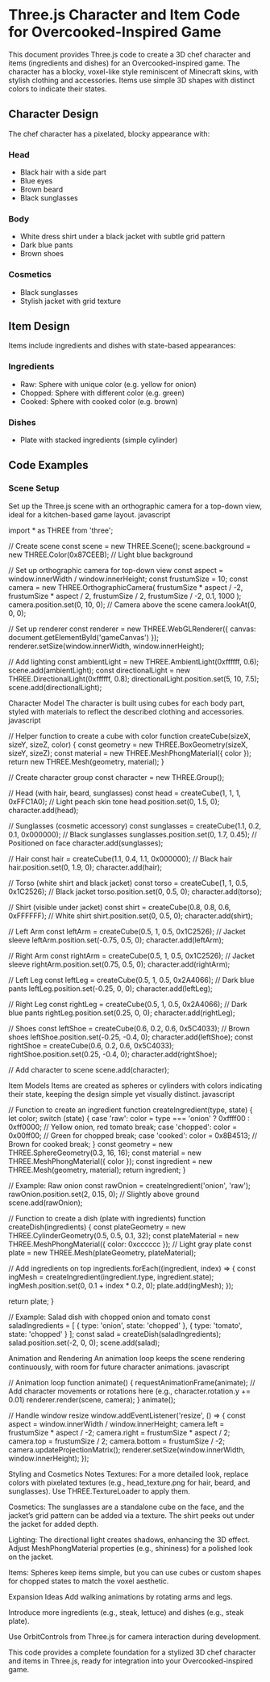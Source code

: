 # Three.js Character and Item Code for Overcooked-Inspired Game

This document provides Three.js code to create a 3D chef character and items (ingredients and dishes) for an Overcooked-inspired game. The character has a blocky, voxel-like style reminiscent of Minecraft skins, with stylish clothing and accessories. Items use simple 3D shapes with distinct colors to indicate their states.

## Character Design

The chef character has a pixelated, blocky appearance with:

### Head
- Black hair with a side part
- Blue eyes 
- Brown beard
- Black sunglasses

### Body
- White dress shirt under a black jacket with subtle grid pattern
- Dark blue pants
- Brown shoes

### Cosmetics
- Black sunglasses
- Stylish jacket with grid texture

## Item Design

Items include ingredients and dishes with state-based appearances:

### Ingredients
- Raw: Sphere with unique color (e.g. yellow for onion)
- Chopped: Sphere with different color (e.g. green)
- Cooked: Sphere with cooked color (e.g. brown)

### Dishes
- Plate with stacked ingredients (simple cylinder)

## Code Examples

### Scene Setup
Set up the Three.js scene with an orthographic camera for a top-down view, ideal for a kitchen-based game layout.
javascript

import * as THREE from 'three';

// Create scene
const scene = new THREE.Scene();
scene.background = new THREE.Color(0x87CEEB); // Light blue background

// Set up orthographic camera for top-down view
const aspect = window.innerWidth / window.innerHeight;
const frustumSize = 10;
const camera = new THREE.OrthographicCamera(
  frustumSize * aspect / -2,
  frustumSize * aspect / 2,
  frustumSize / 2,
  frustumSize / -2,
  0.1,
  1000
);
camera.position.set(0, 10, 0); // Camera above the scene
camera.lookAt(0, 0, 0);

// Set up renderer
const renderer = new THREE.WebGLRenderer({ canvas: document.getElementById('gameCanvas') });
renderer.setSize(window.innerWidth, window.innerHeight);

// Add lighting
const ambientLight = new THREE.AmbientLight(0xffffff, 0.6);
scene.add(ambientLight);
const directionalLight = new THREE.DirectionalLight(0xffffff, 0.8);
directionalLight.position.set(5, 10, 7.5);
scene.add(directionalLight);

Character Model
The character is built using cubes for each body part, styled with materials to reflect the described clothing and accessories.
javascript

// Helper function to create a cube with color
function createCube(sizeX, sizeY, sizeZ, color) {
  const geometry = new THREE.BoxGeometry(sizeX, sizeY, sizeZ);
  const material = new THREE.MeshPhongMaterial({ color });
  return new THREE.Mesh(geometry, material);
}

// Create character group
const character = new THREE.Group();

// Head (with hair, beard, sunglasses)
const head = createCube(1, 1, 1, 0xFFC1A0); // Light peach skin tone
head.position.set(0, 1.5, 0);
character.add(head);

// Sunglasses (cosmetic accessory)
const sunglasses = createCube(1.1, 0.2, 0.1, 0x000000); // Black sunglasses
sunglasses.position.set(0, 1.7, 0.45); // Positioned on face
character.add(sunglasses);

// Hair
const hair = createCube(1.1, 0.4, 1.1, 0x000000); // Black hair
hair.position.set(0, 1.9, 0);
character.add(hair);

// Torso (white shirt and black jacket)
const torso = createCube(1, 1, 0.5, 0x1C2526); // Black jacket
torso.position.set(0, 0.5, 0);
character.add(torso);

// Shirt (visible under jacket)
const shirt = createCube(0.8, 0.8, 0.6, 0xFFFFFF); // White shirt
shirt.position.set(0, 0.5, 0);
character.add(shirt);

// Left Arm
const leftArm = createCube(0.5, 1, 0.5, 0x1C2526); // Jacket sleeve
leftArm.position.set(-0.75, 0.5, 0);
character.add(leftArm);

// Right Arm
const rightArm = createCube(0.5, 1, 0.5, 0x1C2526); // Jacket sleeve
rightArm.position.set(0.75, 0.5, 0);
character.add(rightArm);

// Left Leg
const leftLeg = createCube(0.5, 1, 0.5, 0x2A4066); // Dark blue pants
leftLeg.position.set(-0.25, 0, 0);
character.add(leftLeg);

// Right Leg
const rightLeg = createCube(0.5, 1, 0.5, 0x2A4066); // Dark blue pants
rightLeg.position.set(0.25, 0, 0);
character.add(rightLeg);

// Shoes
const leftShoe = createCube(0.6, 0.2, 0.6, 0x5C4033); // Brown shoes
leftShoe.position.set(-0.25, -0.4, 0);
character.add(leftShoe);
const rightShoe = createCube(0.6, 0.2, 0.6, 0x5C4033);
rightShoe.position.set(0.25, -0.4, 0);
character.add(rightShoe);

// Add character to scene
scene.add(character);

Item Models
Items are created as spheres or cylinders with colors indicating their state, keeping the design simple yet visually distinct.
javascript

// Function to create an ingredient
function createIngredient(type, state) {
  let color;
  switch (state) {
    case 'raw':
      color = type === 'onion' ? 0xffff00 : 0xff0000; // Yellow onion, red tomato
      break;
    case 'chopped':
      color = 0x00ff00; // Green for chopped
      break;
    case 'cooked':
      color = 0x8B4513; // Brown for cooked
      break;
  }
  const geometry = new THREE.SphereGeometry(0.3, 16, 16);
  const material = new THREE.MeshPhongMaterial({ color });
  const ingredient = new THREE.Mesh(geometry, material);
  return ingredient;
}

// Example: Raw onion
const rawOnion = createIngredient('onion', 'raw');
rawOnion.position.set(2, 0.15, 0); // Slightly above ground
scene.add(rawOnion);

// Function to create a dish (plate with ingredients)
function createDish(ingredients) {
  const plateGeometry = new THREE.CylinderGeometry(0.5, 0.5, 0.1, 32);
  const plateMaterial = new THREE.MeshPhongMaterial({ color: 0xcccccc }); // Light gray plate
  const plate = new THREE.Mesh(plateGeometry, plateMaterial);

  // Add ingredients on top
  ingredients.forEach((ingredient, index) => {
    const ingMesh = createIngredient(ingredient.type, ingredient.state);
    ingMesh.position.set(0, 0.1 + index * 0.2, 0);
    plate.add(ingMesh);
  });

  return plate;
}

// Example: Salad dish with chopped onion and tomato
const saladIngredients = [
  { type: 'onion', state: 'chopped' },
  { type: 'tomato', state: 'chopped' }
];
const salad = createDish(saladIngredients);
salad.position.set(-2, 0, 0);
scene.add(salad);

Animation and Rendering
An animation loop keeps the scene rendering continuously, with room for future character animations.
javascript

// Animation loop
function animate() {
  requestAnimationFrame(animate);
  // Add character movements or rotations here (e.g., character.rotation.y += 0.01)
  renderer.render(scene, camera);
}
animate();

// Handle window resize
window.addEventListener('resize', () => {
  const aspect = window.innerWidth / window.innerHeight;
  camera.left = frustumSize * aspect / -2;
  camera.right = frustumSize * aspect / 2;
  camera.top = frustumSize / 2;
  camera.bottom = frustumSize / -2;
  camera.updateProjectionMatrix();
  renderer.setSize(window.innerWidth, window.innerHeight);
});

Styling and Cosmetics Notes
Textures: For a more detailed look, replace colors with pixelated textures (e.g., head_texture.png for hair, beard, and sunglasses). Use THREE.TextureLoader to apply them.

Cosmetics: The sunglasses are a standalone cube on the face, and the jacket’s grid pattern can be added via a texture. The shirt peeks out under the jacket for added depth.

Lighting: The directional light creates shadows, enhancing the 3D effect. Adjust MeshPhongMaterial properties (e.g., shininess) for a polished look on the jacket.

Items: Spheres keep items simple, but you can use cubes or custom shapes for chopped states to match the voxel aesthetic.

Expansion Ideas
Add walking animations by rotating arms and legs.

Introduce more ingredients (e.g., steak, lettuce) and dishes (e.g., steak plate).

Use OrbitControls from Three.js for camera interaction during development.

This code provides a complete foundation for a stylized 3D chef character and items in Three.js, ready for integration into your Overcooked-inspired game.

